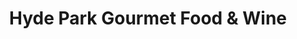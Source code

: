 ---
title: "Hyde Park Gourmet Food & Wine"
url: /cincinnati/hyde-park-gourmet-food-and-wine/
shop: wine
---